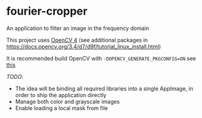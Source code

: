 # fourier-cropper
An application to filter an image in the frequency domain

This project uses [OpenCV 4](https://github.com/opencv/opencv/tree/4.10.0) (see additional packages in https://docs.opencv.org/3.4/d7/d9f/tutorial_linux_install.html)

It is recommended build OpenCV with `-DOPENCV_GENERATE_PKGCONFIG=ON` see [this](https://stackoverflow.com/questions/15320267/package-opencv-was-not-found-in-the-pkg-config-search-path)

_TODO_:
- The idea will be binding all required libraries into a single AppImage, in order to ship the application directly
- Manage both color and grayscale images
- Enable loading a local mask from file

